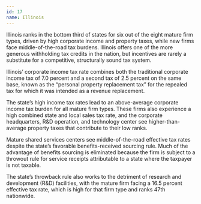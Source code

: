 ```yaml
---
id: 17 
name: Illinois
---
```


Illinois ranks in the bottom third of states for six out of the eight mature firm types, driven by high corporate income and property taxes, while new firms face middle-of-the-road tax burdens. Illinois offers one of the more generous withholding tax credits in the nation, but incentives are rarely a substitute for a competitive, structurally sound tax system.

Illinois’ corporate income tax rate combines both the traditional corporate income tax of 7.0 percent and a second tax of 2.5 percent on the same base, known as the “personal property replacement tax” for the repealed tax for which it was intended as a revenue replacement.

The state’s high income tax rates lead to an above-average corporate income tax burden for all mature firm types. These firms also experience a high combined state and local sales tax rate, and the corporate headquarters, R&D operation, and technology center see higher-than-average property taxes that contribute to their low ranks.

Mature shared services centers see middle-of-the-road effective tax rates despite the state’s favorable benefits-received sourcing rule. Much of the advantage of benefits sourcing is eliminated because the firm is subject to a throwout rule for service receipts attributable to a state where the taxpayer is not taxable.

The state’s throwback rule also works to the detriment of research and development (R&D) facilities, with the mature firm facing a 16.5 percent effective tax rate, which is high for that firm type and ranks 47th nationwide.